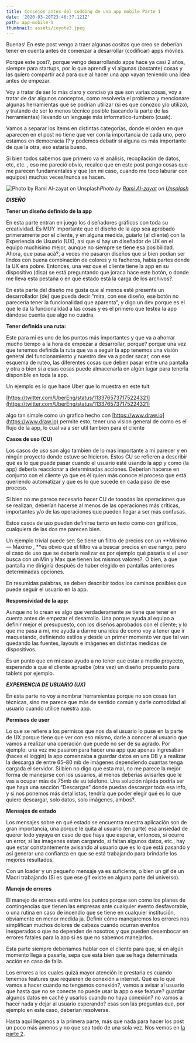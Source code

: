 ```yaml
---
title: Consejos antes del codding de una app mobile Parte 1
date: '2020-03-20T23:46:37.121Z'
path: app-mobile-1
thumbnail: assets/coyote3.jpeg
---
```


Buenas! En este post vengo a traer algunas cositas que creo se deberían tener en cuenta antes de comenzar a desarrollar (codificar) apps móviles.

Porque este post?, porque vengo desarrollando apps hace ya casi 2 años, siempre para startups, por lo que aprendí y vi algunas (bastante) cosas y las quiero compartir acá para que al hacer una app vayan teniendo una idea antes de empezar.

Voy a tratar de ser lo más claro y conciso ya que son varias cosas, voy a tratar de dar algunos conceptos, como resolveria el problema y mencionare algunas herramientas que se podrían utilizar (si es que conozco y/o utilizo), y tratando de ser lo menos técnico posible (sacando la parte de las herramientas) llevando un lenguaje más informatico-tumbero (cuak).

Vamos a separar los ítems en distintas categorías, donde el orden en que aparecen en el post no tiene que ver con la importancia de cada uno, pero estamos en democracia (? y podemos debatir si alguna es más importante de que la otra, eso estaria bueno.

Si bien todos sabemos que primero va el análisis, recopilación de datos, etc, etc. , eso me pareció obvio, recalco que en este post pongo cosas que me parecen fundamentales y que (en mi caso, cuando me toco laburar con equipos) muchas veces/nunca se hacen.

![Photo by [Rami Al-zayat](https://unsplash.com/@rami_alzayat?utm_source=medium&utm_medium=referral) on [Unsplash](https://unsplash.com?utm_source=medium&utm_medium=referral)](https://cdn-images-1.medium.com/max/10368/0*iX-TcKlJLmaJc3Ab)*Photo by [Rami Al-zayat](https://unsplash.com/@rami_alzayat?utm_source=medium&utm_medium=referral) on [Unsplash](https://unsplash.com?utm_source=medium&utm_medium=referral)*

***DISEÑO***

**Tener un diseño definido de la app**

En esta parte entran en juego los diseñadores gráficos con toda su creatividad. Es MUY importante que el diseño de la app sea aprobado primeramente por el cliente, y en alguna medida, guiarlo (al cliente) con la Experiencia de Usuario (UX), así que si hay un diseñador de UX en el equipo muchisimo mejor, aunque no siempre se tiene esa posibilidad. Ahora, que pasa acá?, a veces me pasaron diseños que si bien podían ser lindos con buena combinación de colores y re facheros, había partes donde la UX era pobre. Entonces, una vez que el cliente tiene la app en su dispositivo (disp) se está preguntando que joraca hace este botón, o donde me lleva esta pestaña o en qué estado está la carga de los archivos?.

En esta parte del diseño me gusta que al menos esté presente un desarrollador (de) que pueda decir “mira, con ese diseño, ese botón no parecería tener la funcionalidad que aparenta”, y digo un dev porque es el que le da la funcionalidad a las cosas y es el primero que testea la app dándose cuenta que algo no cuadra.

**Tener definida una ruta:**

Este para mi es uno de los puntos más importantes y que va a ahorrar mucho tiempo a la hora de empezar a desarrollar, porque? porque una vez que tenemos definida la ruta que va a seguir la app tenemos una visión general del funcionamiento y nuestro dev va a poder sacar, con ese esquema de ruteo, las diferentes cosas que deben pasar entre una pantalla y otra o bien si a esas cosas puede almacenarla en algún lugar para tenerla disponible en toda la app.

Un ejemplo es lo que hace Uber que lo muestra en este tuit:

[https://twitter.com/UberEng/status/1133765737175224321](https://twitter.com/UberEng/status/1133765737175224321)

algo tan simple como un grafico hecho con [https://www.draw.io](https://www.draw.io) permite esto, tener una vision general de como es el flujo de la app, lo cual va a ser util tambien para el cliente

**Casos de uso (CU)**

Los casos de uso son algo tambien de lo mas importante a mi parecer y en ningún proyecto donde estuve se hicieron. Estos CU se refieren a describir qué es lo que puede pasar cuando el usuario esté usando la app y como (la app) debería reaccionar a determinadas acciones. Deberían hacerse en conjunto con el cliente ya que es él quien más conoce el proceso que está queriendo automatizar y que es lo que sucede en cada paso de ese proceso.

Si bien no me parece necesario hacer CU de tooodas las operaciones que se realizan, deberían hacerse al menos de las operaciones más críticas, importantes y/o de las operaciones que pueden llegar a ser más confusas.

Estos casos de uso pueden definirse tanto en texto como con gráficos, cualquiera de las dos me parecen bien.

Un ejemplo trivial puede ser: Se tiene un filtro de precios con un **Minimo — Maximo , **es obvio que el filtro va a buscar precios en ese rango, pero el caso de uso que se debería realizar es por ejemplo qué pasaría si el user busca con un Min y Max que tienen los mismos valores?. O bien, a que pantalla me dirigiría después de haber elegido en pantallas anteriores determinadas opciones.

En resumidas palabras, se deben describir todos los caminos posibles que puede seguir el usuario en la app.

**Responsividad de la app:**

Aunque no lo crean es algo que verdaderamente se tiene que tener en cuenta antes de empezar el desarrollo. Una porque ayuda al equipo a definir mejor el presupuesto, con los diseños aprobados con el cliente; y lo que me pasa a mi, me ayuda a darme una idea de como voy a tener que ir maquetando, definiendo estilos y desde un primer momento ver que tal van quedando las fuentes, layouts e imágenes en distintas medidas de dispositivos.

Es un punto que en mi caso ayudo a no tener que estar a medio proyecto, esperando a que el cliente apruebe (otra vez) un diseño propuesto para tablets por ejemplo.

***EXPERIENCIA DE USUARIO (UX)***

En esta parte no voy a nombrar herramientas porque no son cosas tan técnicas, sino me parece que más de sentido común y darle comodidad al usuario cuando utilice nuestra app.

**Permisos de user**

Lo que se refiere a los permisos que nos da el usuario lo puse en la parte de UX porque tiene que ver con eso mismo, darle a conocer al usuario que vamos a realizar una operación que puede no ser de su agrado. Por ejemplo: una vez me pasaron para hacer una app que apenas ingresaban (haces el loggin) la app comenzaba a guardar datos en una DB y a realizar la descarga de entre 65–80 mb de imágenes dependiendo cuantas tenga cargada el servidor. Si bien no digo que esta mal, no me parece la mejor forma de manejarse con los usuarios, al menos deberías avisarles que le vas a ocupar más de 75mb de su teléfono. Una solución rápida podría ser que haya una sección “Descargas” donde puedas descargar toda esa info, y si nos ponemos más detallistas, tendría que poder elegir qué es lo que quiere descargar, solo datos, solo imágenes, ambos?.

**Mensajes de estado**

Los mensajes sobre en qué estado se encuentra nuestra aplicación son de gran importancia, una porque le quita al usuario (en parte) esa ansiedad de querer todo yayaya en caso de que haya que esperar, entonces, si ocurre un error, si las imagenes estan cargando, si faltan algunos datos, etc., hay que estar constantemente avisando al usuario que es lo que está pasando y así generar una confianza en que se está trabajando para brindarle los mejores resultados.

Con un loader y un pequeño mensaje ya es suficiente, o bien un gif de un Macri trabajando (Si es que ese gif existe en alguna parte del universo).

**Manejo de errores**

El manejo de errores está entre los puntos porque son como los planes de contingencias que tienen las empresas ante cualquier evento desfavorable, o una rutina en caso de incendio que se tiene en cualquier institución, obviamente en menor medida ja. Definir cómo manejaremos los errores nos simplifican muchos dolores de cabeza cuando ocurran eventos inesperados o que no dependen de nosotros y que pueden desembocar en errores fatales para la app si es que no sabemos manejarlos.

Esta parte siempre deberíamos hablar con el cliente para que, si en algún momento llega a pasarle, sepa que está bien que se haga determinada acción en caso de falla.

Los errores a los cuales quizá mayor atención le prestaria es cuando tenemos features que requieren de conexión a internet. Qué es lo que vamos a hacer cuando no tengamos conexión?, vamos a avisar al usuario que hasta que no se conecte no puede usar la app o ese feature? guardar algunos datos en caché y usarlos cuando no haya conexión? no vamos a hacer nada y dejar al usuario esperando? esas son las preguntas que, por ejemplo en este caso, deberían resolverse.

Hasta aquí llegamos a la primera parte, más que nada para hacer los post un poco más amenos y no que sea todo de una sola vez. Nos vemos en [la parte 2](https://medium.com/@enzzorp/consejos-antes-del-codding-de-una-app-mobile-parte-2-71b66e2dabd?postPublishedType=repub).
